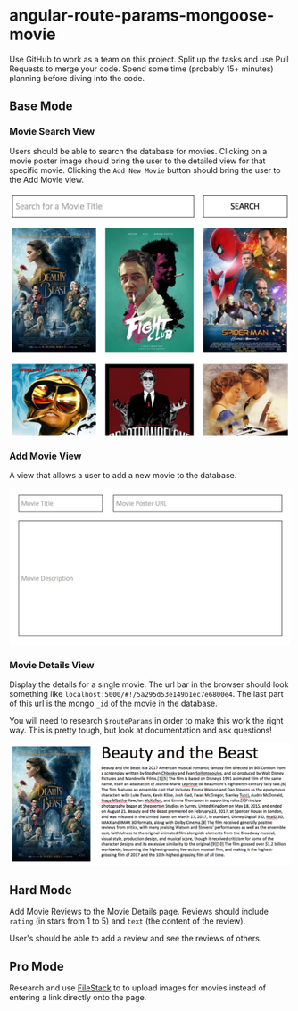 # angular-route-params-mongoose-movie

Use GitHub to work as a team on this project. Split up the tasks and use Pull Requests to merge your code. Spend some time (probably 15+ minutes) planning before diving into the code.

## Base Mode

### Movie Search View

Users should be able to search the database for movies. Clicking on a movie poster image should bring the user to the detailed view for that specific movie. Clicking the `Add New Movie` button should bring the user to the Add Movie view.

![Movie Search View](images/movie-search-view.png)

### Add Movie View

A view that allows a user to add a new movie to the database.

![Add Movie View](images/add-movie-view.png)

### Movie Details View

Display the details for a single movie. The url bar in the browser should look something like `localhost:5000/#!/5a295d53e149b1ec7e6800e4`. The last part of this url is the mongo `_id` of the movie in the database.

You will need to research `$routeParams` in order to make this work the right way. This is pretty tough, but look at documentation and ask questions!

![Movie Details View](images/movie-details-view.png)

## Hard Mode

Add Movie Reviews to the Movie Details page. Reviews should include `rating` (in stars from 1 to 5) and `text` (the content of the review).

User's should be able to add a review and see the reviews of others.

## Pro Mode

Research and use [FileStack](https://www.filestack.com) to to upload images for movies instead of entering a link directly onto the page.